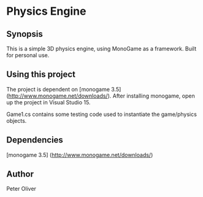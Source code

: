 # Physics Engine

## Synopsis

This is a simple 3D physics engine, using MonoGame as a framework. Built for personal use.

## Using this project

The project is dependent on [monogame 3.5] (http://www.monogame.net/downloads/). After installing monogame, open up the project in Visual Studio 15.

Game1.cs contains some testing code used to instantiate the game/physics objects. 

## Dependencies

[monogame 3.5] (http://www.monogame.net/downloads/)

## Author

Peter Oliver

